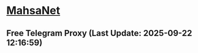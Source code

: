 
# [MahsaNet](https://t.me/mahsa_net)
## Free Telegram Proxy (Last Update: 2025-09-22 12:16:59)

    
